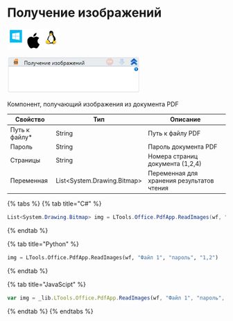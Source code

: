 # Получение изображений

![](<../../../.gitbook/assets/image (831).png>)

![](<../../../.gitbook/assets/image (338).png>)

Компонент, получающий изображения из документа PDF

| Свойство       | Тип                          | Описание                                   |
| -------------- | ---------------------------- | ------------------------------------------ |
| Путь к файлу\* | String                       |  Путь к файлу PDF                          |
| Пароль         | String                       | Пароль документа PDF                       |
| Страницы       | String                       | Номера страниц документа (1,2,4)           |
| Переменная     | List\<System.Drawing.Bitmap> | Переменная для хранения результатов чтения |

{% tabs %}
{% tab title="C#" %}
```csharp
List<System.Drawing.Bitmap> img = LTools.Office.PdfApp.ReadImages(wf, "Файл 1", "пароль", "1,2");
```
{% endtab %}

{% tab title="Python" %}
```python
img = LTools.Office.PdfApp.ReadImages(wf, "Файл 1", "пароль", "1,2")
```
{% endtab %}

{% tab title="JavaScipt" %}
```javascript
var img = _lib.LTools.Office.PdfApp.ReadImages(wf, "Файл 1", "пароль", "1,2");
```
{% endtab %}
{% endtabs %}
